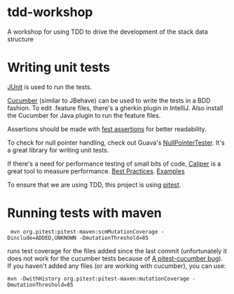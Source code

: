 # tdd-workshop
A workshop for using TDD to drive the development of the stack data structure

# Writing unit tests

[JUnit](http://junit.org/junit4/) is used to run the tests.

[Cucumber](https://cucumber.io/docs/reference#step-definitions) (similar to JBehave) can be used to write the tests in a BDD fashion. To edit .feature files, there's a gherkin plugin in IntelliJ. Also install the Cucumber for Java plugin to run the feature files.

Assertions should be made with [fest assertions](https://github.com/alexruiz/fest-assert-2.x/wiki/One-minute-starting-guide) for better readability.

To check for null pointer handling, check out Guava's [NullPointerTester](https://github.com/google/guava/blob/master/guava-testlib/src/com/google/common/testing/NullPointerTester.java). It's a great library for writing unit tests.

If there's a need for performance testing of small bits of code, [Caliper](https://github.com/google/caliper/wiki/JavaMicrobenchmarks) is a great tool to measure performance. [Best Practices](https://github.com/google/caliper/wiki/BestPractices). [Examples](https://github.com/google/caliper/blob/master/caliper-examples/src/main/java/examples/ContainsBenchmark.java)

To ensure that we are using TDD, this project is using [pitest](http://pitest.org/).

# Running tests with maven
` mvn org.pitest:pitest-maven:scmMutationCoverage -Dinclude=ADDED,UNKNOWN -DmutationThreshold=85`

runs test coverage for the files added since the last commit (unfortunately it does not work for the cucumber tests because of [A pitest-cucumber bug](https://github.com/alexvictoor/pitest-cucumber-plugin/issues/14)). If you haven't added any files (or are working with cucumber), you can use:

`mvn -DwithHistory org.pitest:pitest-maven:mutationCoverage -DmutationThreshold=85`
